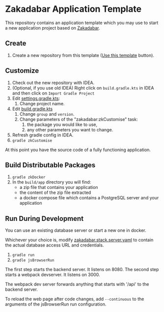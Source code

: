 # Zakadabar Application Template

This repository contains an application template which you may use to start a new application project based on [Zakadabar](https://github.com/spxbhuhb/zakadabar-stack).

## Create 

1. Create a new repository from this template ([Use this template](https://github.com/spxbhuhb/zakadabar-application-template/generate) button).

## Customize

1. Check out the new repository with IDEA.
1. (Optional, if you use old IDEA) Right click on `build.gradle.kts` in IDEA and then click on `Import Gradle Project`
1. Edit [settings.gradle.kts](settings.gradle.kts):
    1. Change project name.
1. Edit [build.gradle.kts](build.gradle.kts)
    1. Change `group` and `version`.
    1. Change parameters of the "zakadabar:zkCustomise" task:
        1. the package you would like to use,
        1. any other parameters you want to change.
1. Refresh gradle config in IDEA.
1. `gradle zkCustomise`

At this point you have the source code of a fully functioning application.

## Build Distributable Packages

1. `gradle zkDocker`
1. In the `build/app` directory you will find:
    * a zip file that contains your application
    * the content of the zip file extracted
    * a docker compose file which contains a PostgreSQL server and your application

## Run During Development

You can use an existing database server or start a new one in docker.

Whichever your choice is, modify [zakadabar.stack.server.yaml](template/app/etc/zakadabar.stack.server.yaml) to contain the actual database access URL and credentials.

1. `gradle run`
1. `gradle jsBrowserRun`

The first step starts the backend server. It listens on 8080. The second step starts a webpack devserver. It listens on 3000.

The webpack dev server forwards anything that starts with '/api' to the backend server.

To reload the web page after code changes, add `--continuous` to the arguments of the jsBrowserRun run configuration.
